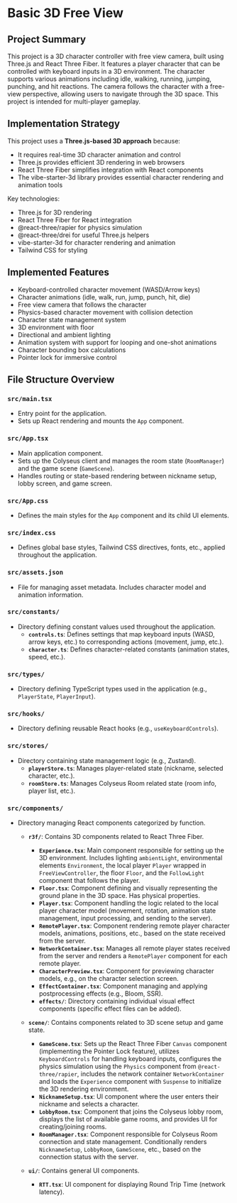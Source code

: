 # Basic 3D Free View

## Project Summary

This project is a 3D character controller with free view camera, built using Three.js and React Three Fiber. It features a player character that can be controlled with keyboard inputs in a 3D environment. The character supports various animations including idle, walking, running, jumping, punching, and hit reactions. The camera follows the character with a free-view perspective, allowing users to navigate through the 3D space. This project is intended for multi-player gameplay.

## Implementation Strategy

This project uses a **Three.js-based 3D approach** because:

- It requires real-time 3D character animation and control
- Three.js provides efficient 3D rendering in web browsers
- React Three Fiber simplifies integration with React components
- The vibe-starter-3d library provides essential character rendering and animation tools

Key technologies:

- Three.js for 3D rendering
- React Three Fiber for React integration
- @react-three/rapier for physics simulation
- @react-three/drei for useful Three.js helpers
- vibe-starter-3d for character rendering and animation
- Tailwind CSS for styling

## Implemented Features

- Keyboard-controlled character movement (WASD/Arrow keys)
- Character animations (idle, walk, run, jump, punch, hit, die)
- Free view camera that follows the character
- Physics-based character movement with collision detection
- Character state management system
- 3D environment with floor
- Directional and ambient lighting
- Animation system with support for looping and one-shot animations
- Character bounding box calculations
- Pointer lock for immersive control

## File Structure Overview

### `src/main.tsx`

- Entry point for the application.
- Sets up React rendering and mounts the `App` component.

### `src/App.tsx`

- Main application component.
- Sets up the Colyseus client and manages the room state (`RoomManager`) and the game scene (`GameScene`).
- Handles routing or state-based rendering between nickname setup, lobby screen, and game screen.

### `src/App.css`

- Defines the main styles for the `App` component and its child UI elements.

### `src/index.css`

- Defines global base styles, Tailwind CSS directives, fonts, etc., applied throughout the application.

### `src/assets.json`

- File for managing asset metadata. Includes character model and animation information.

### `src/constants/`

- Directory defining constant values used throughout the application.
  - **`controls.ts`**: Defines settings that map keyboard inputs (WASD, arrow keys, etc.) to corresponding actions (movement, jump, etc.).
  - **`character.ts`**: Defines character-related constants (animation states, speed, etc.).

### `src/types/`

- Directory defining TypeScript types used in the application (e.g., `PlayerState`, `PlayerInput`).

### `src/hooks/`

- Directory defining reusable React hooks (e.g., `useKeyboardControls`).

### `src/stores/`

- Directory containing state management logic (e.g., Zustand).
  - **`playerStore.ts`**: Manages player-related state (nickname, selected character, etc.).
  - **`roomStore.ts`**: Manages Colyseus Room related state (room info, player list, etc.).

### `src/components/`

- Directory managing React components categorized by function.

  - **`r3f/`**: Contains 3D components related to React Three Fiber.

    - **`Experience.tsx`**: Main component responsible for setting up the 3D environment. Includes lighting `ambientLight`, environmental elements `Environment`, the local player `Player` wrapped in `FreeViewController`, the floor `Floor`, and the `FollowLight` component that follows the player.
    - **`Floor.tsx`**: Component defining and visually representing the ground plane in the 3D space. Has physical properties.
    - **`Player.tsx`**: Component handling the logic related to the local player character model (movement, rotation, animation state management, input processing, and sending to the server).
    - **`RemotePlayer.tsx`**: Component rendering remote player character models, animations, positions, etc., based on the state received from the server.
    - **`NetworkContainer.tsx`**: Manages all remote player states received from the server and renders a `RemotePlayer` component for each remote player.
    - **`CharacterPreview.tsx`**: Component for previewing character models, e.g., on the character selection screen.
    - **`EffectContainer.tsx`**: Component managing and applying postprocessing effects (e.g., Bloom, SSR).
    - **`effects/`**: Directory containing individual visual effect components (specific effect files can be added).

  - **`scene/`**: Contains components related to 3D scene setup and game state.

    - **`GameScene.tsx`**: Sets up the React Three Fiber `Canvas` component (implementing the Pointer Lock feature), utilizes `KeyboardControls` for handling keyboard inputs, configures the physics simulation using the `Physics` component from `@react-three/rapier`, includes the network container `NetworkContainer` and loads the `Experience` component with `Suspense` to initialize the 3D rendering environment.
    - **`NicknameSetup.tsx`**: UI component where the user enters their nickname and selects a character.
    - **`LobbyRoom.tsx`**: Component that joins the Colyseus lobby room, displays the list of available game rooms, and provides UI for creating/joining rooms.
    - **`RoomManager.tsx`**: Component responsible for Colyseus Room connection and state management. Conditionally renders `NicknameSetup`, `LobbyRoom`, `GameScene`, etc., based on the connection status with the server.

  - **`ui/`**: Contains general UI components.
    - **`RTT.tsx`**: UI component for displaying Round Trip Time (network latency).
